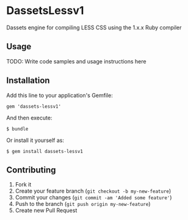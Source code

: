 # DassetsLessv1

Dassets engine for compiling LESS CSS using the 1.x.x Ruby compiler

## Usage

TODO: Write code samples and usage instructions here

## Installation

Add this line to your application's Gemfile:

    gem 'dassets-lessv1'

And then execute:

    $ bundle

Or install it yourself as:

    $ gem install dassets-lessv1

## Contributing

1. Fork it
2. Create your feature branch (`git checkout -b my-new-feature`)
3. Commit your changes (`git commit -am 'Added some feature'`)
4. Push to the branch (`git push origin my-new-feature`)
5. Create new Pull Request
